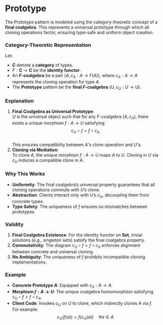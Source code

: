 # Prototype
  
The Prototype pattern is modeled using the category-theoretic concept of a **final coalgebra**. This represents a universal prototype through which all cloning operations factor, ensuring type-safe and uniform object creation.

### Category-Theoretic Representation  
Let:
- $\mathbf{C}$ denote a **category** of types.  
- $F : \mathbf{C} \to \mathbf{C}$ be the **identity functor**.  
- An **$F$-coalgebra** be a pair $(A, c_A : A \to F(A))$, where $c_A : A \to A$ represents the cloning operation for type $A$.  
- The **Prototype** pattern be the **final $F$-coalgebra** $(U, c_U : U \to U)$.  

### Explanation  
1. **Final Coalgebra as Universal Prototype**:  
   $U$ is the universal object such that for any $F$-coalgebra $(A, c_A)$, there exists a unique morphism $f : A \to U$ satisfying:  
   $$c_U \circ f = f \circ c_A$$  
   This ensures compatibility between $A$'s clone operation and $U$'s.  
2. **Cloning via Mediation**:  
   To clone $A$, the unique morphism $f : A \to U$ maps $A$ to $U$. Cloning in $U$ via $c_U$ induces a compatible clone in $A$.  

### Why This Works  
- **Uniformity**: The final coalgebra’s universal property guarantees that all cloning operations commute with $U$’s clone.  
- **Abstraction**: Clients interact only with $U$’s $c_U$, decoupling them from concrete types.  
- **Type Safety**: The uniqueness of $f$ ensures no mismatches between prototypes.  

### Validity  
1. **Final Coalgebra Existence**: For the identity functor on $\mathbf{Set}$, trivial solutions (e.g., singleton sets) satisfy the final coalgebra property.  
2. **Commutativity**: The diagram $c_U \circ f = f \circ c_A$ enforces alignment between concrete and universal cloning.  
3. **No Ambiguity**: The uniqueness of $f$ prohibits incompatible cloning implementations.  

### Example  
- **Concrete Prototype $A$**: Equipped with $c_A : A \to A$.  
- **Morphism $f : A \to U$**: The unique coalgebra homomorphism satisfying $c_U \circ f = f \circ c_A$.  
- **Client Code**: Invokes $c_U$ on $U$ to clone, which indirectly clones $A$ via $f$. For example:  
  $$c_U(f(a)) = f(c_A(a)) \quad \forall a \in A$$
  

